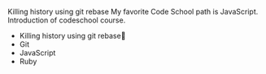 Killing history using git rebase
My favorite Code School path is JavaScript.
Introduction of codeschool course.

* Killing history using git rebase
* Git
* JavaScript
* Ruby

